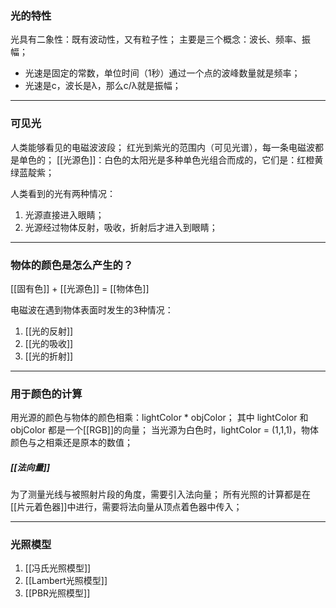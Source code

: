 ### 光的特性
光具有二象性：既有波动性，又有粒子性；
主要是三个概念：波长、频率、振幅；
- 光速是固定的常数，单位时间（1秒）通过一个点的波峰数量就是频率；
- 光速是c，波长是λ，那么c/λ就是振幅；
***
### 可见光
人类能够看见的电磁波波段；
红光到紫光的范围内（可见光谱），每一条电磁波都是单色的；
[[光源色]]：白色的太阳光是多种单色光组合而成的，它们是：红橙黄绿蓝靛紫；

人类看到的光有两种情况：
1. 光源直接进入眼睛；
2. 光源经过物体反射，吸收，折射后才进入到眼睛；
***
### 物体的颜色是怎么产生的？
[[固有色]] + [[光源色]] = [[物体色]]

电磁波在遇到物体表面时发生的3种情况：
1. [[光的反射]]
2. [[光的吸收]]
3. [[光的折射]]
***
### 用于颜色的计算
用光源的颜色与物体的颜色相乘：lightColor * objColor；
其中 lightColor 和 objColor 都是一个[[RGB]]的向量；
当光源为白色时，lightColor = (1,1,1)，物体颜色与之相乘还是原本的数值；
##### [[法向量]]
为了测量光线与被照射片段的角度，需要引入法向量；
所有光照的计算都是在[[片元着色器]]中进行，需要将法向量从顶点着色器中传入；
***
### 光照模型
1. [[冯氏光照模型]]
2. [[Lambert光照模型]]
3. [[PBR光照模型]]

